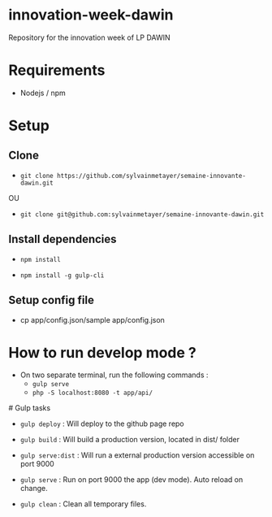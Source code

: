 # innovation-week-dawin
Repository for the innovation week of LP DAWIN

# Requirements

- Nodejs / npm

# Setup

## Clone
- `git clone https://github.com/sylvainmetayer/semaine-innovante-dawin.git`

OU

- `git clone git@github.com:sylvainmetayer/semaine-innovante-dawin.git`

## Install dependencies

- `npm install`

- `npm install -g gulp-cli`

## Setup config file

- cp app/config.json/sample app/config.json

# How to run develop mode ?

- On two separate terminal, run the following commands :
    - `gulp serve`
    - `php -S localhost:8080 -t app/api/`

# Gulp tasks

- `gulp deploy` : Will deploy to the github page repo

- `gulp build` : Will build a production version, located in dist/ folder

- `gulp serve:dist` : Will run a external production version accessible on port 9000

- `gulp serve` : Run on port 9000 the app (dev mode). Auto reload on change.

- `gulp clean` : Clean all temporary files.
